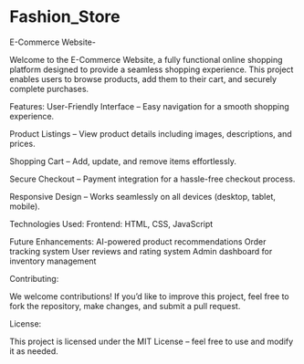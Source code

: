 # Fashion_Store
E-Commerce Website-

Welcome to the E-Commerce Website, a fully functional online shopping platform designed to provide a seamless shopping experience. This project enables users to browse products, add them to their cart, and securely complete purchases.

Features:
User-Friendly Interface – Easy navigation for a smooth shopping experience.

Product Listings – View product details including images, descriptions, and prices.

Shopping Cart – Add, update, and remove items effortlessly.

Secure Checkout – Payment integration for a hassle-free checkout process.

Responsive Design – Works seamlessly on all devices (desktop, tablet, mobile).

Technologies Used:
Frontend: HTML, CSS, JavaScript

Future Enhancements:
AI-powered product recommendations
Order tracking system
User reviews and rating system
Admin dashboard for inventory management

Contributing:

We welcome contributions! If you’d like to improve this project, feel free to fork the repository, make changes, and submit a pull request.

License:

This project is licensed under the MIT License – feel free to use and modify it as needed.
